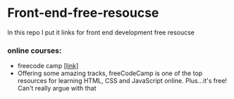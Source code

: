 # Front-end-free-resoucse
In this repo I put it links for front end development free resoucse


### online  courses:
- freecode camp [[link]](https://www.freecodecamp.org/)
- Offering some amazing tracks, freeCodeCamp is one of the top resources for learning HTML, CSS and JavaScript online. Plus...it's free! Can't really argue with that
